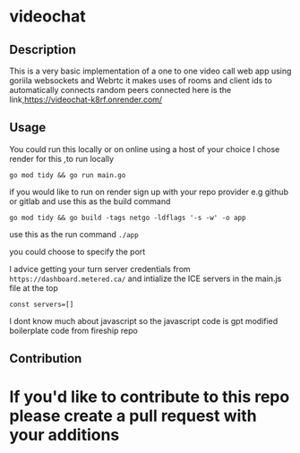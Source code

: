 # videochat

## Description
 This is a very basic implementation of a one to one video call web app using goriila websockets and Webrtc it makes uses of rooms and client ids to automatically connects random peers connected here is the link,https://videochat-k8rf.onrender.com/


## Usage
 You could run this locally or on online using a host of your choice I chose render for this ,to run locally 

 `go mod tidy && go run main.go `

 if you would  like to run on render sign up with your repo provider e.g github or gitlab and use this as the build command

 `go mod tidy && go build -tags netgo -ldflags '-s -w' -o app`

 use this as the run command
 `./app`

 you could choose to specify the port

 I advice getting your turn server credentials from `https://dashboard.metered.ca/` and intialize the ICE servers in the main.js file at the top 

 `const servers=[]`

 I dont know much about javascript so the javascript code is gpt modified boilerplate code from fireship repo

## Contribution
# If you'd like to contribute to this repo please create a pull request with your additions

